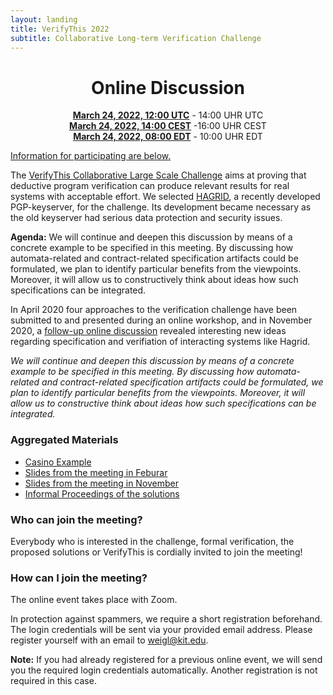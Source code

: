 ```yaml
--- 
layout: landing 
title: VerifyThis 2022
subtitle: Collaborative Long-term Verification Challenge 
---
```


<center>

Online Discussion
=================


**[March 24, 2022, 12:00 UTC](https://www.timeanddate.com/worldclock/fixedtime.html?msg=VerifyThis&iso=20220324T12&p1=%3A&ah=2)** - 14:00 UHR UTC<br>
**[March 24, 2022, 14:00 CEST](https://www.timeanddate.com/worldclock/fixedtime.html?msg=VerifyThis&iso=20220324T12&p1=%3A&ah=2)** -16:00 UHR CEST<br>
**[March 24, 2022, 08:00 EDT](https://www.timeanddate.com/worldclock/fixedtime.html?msg=VerifyThis&iso=20220324T12&p1=%3A&ah=2)** - 10:00 UHR EDT

</center>

[Information for participating are below.](#participating)

The [VerifyThis Collaborative Large Scale Challenge](/) aims at proving
that deductive program verification can produce relevant results for
real systems with acceptable effort. We selected
[HAGRID](https://gitlab.com/hagrid-keyserver/hagrid), a recently
developed PGP-keyserver, for the challenge. Its development became
necessary as the old keyserver had serious data protection and security
issues.

**Agenda:** We will continue and deepen this discussion by means of a
concrete example to be specified in this meeting. By discussing how
automata-related and contract-related specification artifacts could be
formulated, we plan to identify particular benefits from the viewpoints.
Moreover, it will allow us to constructively think about ideas how such
specifications can be integrated.

In April 2020 four approaches to the verification challenge have been
submitted to and presented during an online workshop, and in November
2020, a [follow-up online discussion](online-event-nov/) revealed
interesting new ideas regarding specification and verifiation of
interacting systems like Hagrid.

*We will continue and deepen this discussion by means of a concrete
example to be specified in this meeting. By discussing how
automata-related and contract-related specification artifacts could be
formulated, we plan to identify particular benefits from the viewpoints.
Moreover, it will allow us to constructive think about ideas how such
specifications can be integrated.*

### Aggregated Materials

-   [Casino Example](/casino)
-   [Slides from the meeting in Feburar](/VerifyThisLTC-Feb2021.pdf)
-   [Slides from the meeting in November](/VerifyThisLTC-Nov2020.pdf)
-   [Informal Proceedings of the solutions](https://publikationen.bibliothek.kit.edu/1000119426)



### Who can join the meeting?

Everybody who is interested in the challenge, formal verification, the
proposed solutions or VerifyThis is cordially invited to join the
meeting!

### How can I join the meeting?

The online event takes place with Zoom.

In protection against spammers, we require a short registration
beforehand. The login credentials will be sent via your provided email
address. Please register yourself with an email to
[weigl\@kit.edu](mailto:weigl@kit.edu?subject=VTLTC%20registration).

**Note:** If you had already registered for a previous online event,
we will send you the required login credentials automatically. Another
registration is not required in this case.
